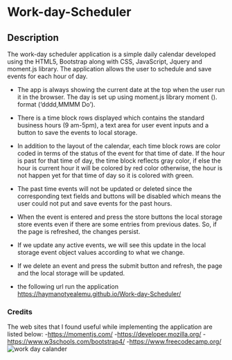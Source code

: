 # Work-day-Scheduler

## Description
The work-day scheduler application is a simple daily calendar developed using the HTML5, Bootstrap along with CSS, JavaScript, Jquery and moment.js library. The application allows the user to schedule and save events for each hour of day. 
* The app is always showing the current date at the top when the user run it in the browser. The day is set up using moment.js library moment (). format (‘dddd,MMMM Do’).
* There is a time block rows displayed which contains the standard business hours (9 am-5pm), a text area for user event inputs and a button to save the events to local storage.
* In addition to the layout of the calendar, each time block rows are color coded in terms of the status of the event for that time of date. If the hour is past for that time of day, the time block reflects gray color, if else the hour is current hour it will be colored by red color otherwise, the hour is not happen yet for that time of day so it is colored with green.

* The past time events will not be updated or deleted since the corresponding text fields and buttons will be disabled which means the user could not put and save events for the past hours.
* When the event is entered and press the store buttons the local storage store events even if there are some entries from previous dates. So, if the page is refreshed, the changes persist.
* If we update any active events, we will see this update in the local storage event object values according to what we change.
* If we delete an event and press the submit button and refresh, the page and the local storage will be updated.
* the following url run the application 
 https://haymanotyealemu.github.io/Work-day-Scheduler/
 ### Credits
 The web sites that I found useful while implementing the application are listed below:
 -https://momentjs.com/
 -https://developer.mozilla.org/
 -https://www.w3schools.com/bootstrap4/
 -https://www.freecodecamp.org/
 ![work day calander](https://user-images.githubusercontent.com/43423292/85935164-9d8ed480-b8bb-11ea-9ece-8cecb2f791b3.PNG)
 









